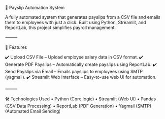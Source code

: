 📌 Payslip Automation System

A fully automated system that generates payslips from a CSV file and emails them to employees with just a click. Built using Python, Streamlit, and ReportLab, this project simplifies payroll management.

⸻

🚀 Features

✔️ Upload CSV File – Upload employee salary data in CSV format.
✔️ Generate PDF Payslips – Automatically create payslips using ReportLab.
✔️ Send Payslips via Email – Emails payslips to employees using SMTP (yagmail).
✔️ Streamlit Web Interface – Easy-to-use web UI for automation.

⸻

🛠️ Technologies Used
	•	Python (Core logic)
	•	Streamlit (Web UI)
	•	Pandas (CSV Data Processing)
	•	ReportLab (PDF Generation)
	•	Yagmail (SMTP) (Automated Email Sending)
